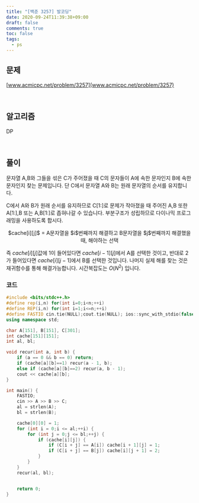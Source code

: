 ```yaml
---
title: "[백준 3257] 발코딩"
date: 2020-09-24T11:39:38+09:00
draft: false
comments: true
toc: false
tags:
  - ps
---
```


## 문제

[www.acmicpc.net/problem/3257](www.acmicpc.net/problem/3257)

<br>

## 알고리즘

DP

<br>

## 풀이

문자열 A,B와 그들을 섞은 C가 주어졌을 때 C의 문자들이 A에 속한 문자인지 B에 속한 문자인지 찾는 문제입니다. 단 C에서 문자열 A와 B는 원래 문자열의 순서를 유지합니다.

C에서 A와 B가 원래 순서를 유지하므로 C[1:]로 문제가 작아졌을 때 주어진 A,B 또한 A[1:],B 또는 A,B[1:]로 좁혀나갈 수 있습니다. 부분구조가 성립하므로 다이나믹 프로그래밍을 사용하도록 합시다.

<p align=center>
	$cache[i][j]$ = A문자열을 $i$번째까지 해결하고 B문자열을 $j$번째까지 해결했을 때, 해야하는 선택
</p>

즉 $cache[i][j]$값에 1이 들어있다면 $cache[i-1][j]$에서 A를 선택한 것이고, 반대로 2가 들어있다면 $cache[i][j-1]$에서 B를 선택한 것입니다. 나머지 실제 해를 찾는 것은 재귀함수를 통해 해결가능합니다. 시간복잡도는 $O(N^2)$ 입니다.

### 코드

```c++
#include <bits/stdc++.h>
#define rep(i,n) for(int i=0;i<n;++i)
#define REP(i,n) for(int i=1;i<=n;++i)
#define FASTIO cin.tie(NULL);cout.tie(NULL); ios::sync_with_stdio(false)
using namespace std;

char A[151], B[151], C[301];
int cache[151][151];
int al, bl;

void recur(int a, int b) {
    if (a == 0 && b == 0) return;
    if (cache[a][b]==1) recur(a - 1, b);
    else if (cache[a][b]==2) recur(a, b - 1);
    cout << cache[a][b];
}

int main() {
    FASTIO;
    cin >> A >> B >> C;
    al = strlen(A);
    bl = strlen(B);

    cache[0][0] = 1;
    for (int i = 0;i <= al;++i) {
        for (int j = 0;j <= bl;++j) {
            if (cache[i][j]) {
                if (C[i + j] == A[i]) cache[i + 1][j] = 1;
                if (C[i + j] == B[j]) cache[i][j + 1] = 2;
            }
        }
    }
    recur(al, bl);


    return 0;
}
```
